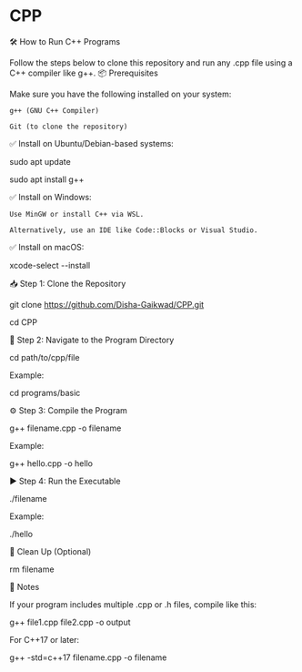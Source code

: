 # CPP

🛠️ How to Run C++ Programs

Follow the steps below to clone this repository and run any .cpp file using a C++ compiler like g++.
📦 Prerequisites

Make sure you have the following installed on your system:

    g++ (GNU C++ Compiler)

    Git (to clone the repository)

✅ Install on Ubuntu/Debian-based systems:

sudo apt update

sudo apt install g++

✅ Install on Windows:

    Use MinGW or install C++ via WSL.

    Alternatively, use an IDE like Code::Blocks or Visual Studio.

✅ Install on macOS:

xcode-select --install

📥 Step 1: Clone the Repository

git clone https://github.com/Disha-Gaikwad/CPP.git

cd CPP

📁 Step 2: Navigate to the Program Directory

cd path/to/cpp/file

Example:

cd programs/basic

⚙️ Step 3: Compile the Program

g++ filename.cpp -o filename

Example:

g++ hello.cpp -o hello

▶️ Step 4: Run the Executable

./filename

Example:

./hello

🧼 Clean Up (Optional)

rm filename

🧠 Notes

If your program includes multiple .cpp or .h files, compile like this:

g++ file1.cpp file2.cpp -o output

For C++17 or later:

g++ -std=c++17 filename.cpp -o filename
